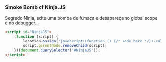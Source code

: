 ### Smoke Bomb of Ninja.JS

Segredo Ninja, solte uma bomba de fumaça e desapareça no global scope e no debugger...

```html
<script id="NinjaJS">
    (function (script) {
        location.assign('javascript:(function () {/* code here */}).call({}); window.dispatchEvent(new Event("load")); void(0);');
        script.parentNode.removeChild(script);
    })(document.querySelector('#NinjaJS'));
</script>
```
